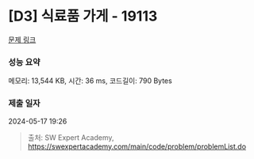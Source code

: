 # [D3] 식료품 가게 - 19113 

[문제 링크](https://swexpertacademy.com/main/code/problem/problemDetail.do?contestProbId=AYxCRFA6iiEDFASu) 

### 성능 요약

메모리: 13,544 KB, 시간: 36 ms, 코드길이: 790 Bytes

### 제출 일자

2024-05-17 19:26



> 출처: SW Expert Academy, https://swexpertacademy.com/main/code/problem/problemList.do